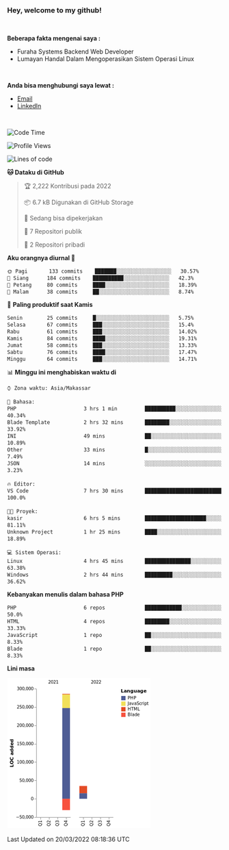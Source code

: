 <h3>Hey, welcome to my github!</h3>

<br>

<p><strong>Beberapa fakta mengenai saya :</strong></p>

<ul>
  <li>Furaha Systems Backend Web Developer</li>
  <li>Lumayan Handal Dalam Mengoperasikan Sistem Operasi Linux</li>
</ul>

<br>

<p><strong>Anda bisa menghubungi saya lewat :</strong></p>

<ul>
  <li><a href="mailto:renaldiapriyanto419@gmail.com">Email</a></li>
  <li><a href="https://www.linkedin.com/in/renaldi-kadang-314314206/">LinkedIn</a></li>
</ul>

<br>

<!--START_SECTION:waka-->
![Code Time](http://img.shields.io/badge/Code%20Time-44%20hrs%2025%20mins-blue)

![Profile Views](http://img.shields.io/badge/Profil%20dilihat-8-blue)

![Lines of code](https://img.shields.io/badge/Sejak%20Hello%20World%20aku%20telah%20menulis-290%20Thousand%20baris%20kode-blue)

**🐱 Dataku di GitHub** 

> 🏆 2,222 Kontribusi pada 2022
 > 
> 📦 6.7 kB Digunakan di GitHub Storage 
 > 
> 💼 Sedang bisa dipekerjakan
 > 
> 📜 7 Repositori publik 
 > 
> 🔑 2 Repositori pribadi  
 > 
**Aku orangnya diurnal 🐤** 

```text
🌞 Pagi       133 commits    ███████░░░░░░░░░░░░░░░░░░   30.57% 
🌆 Siang      184 commits    ██████████░░░░░░░░░░░░░░░   42.3% 
🌃 Petang     80 commits     ████░░░░░░░░░░░░░░░░░░░░░   18.39% 
🌙 Malam      38 commits     ██░░░░░░░░░░░░░░░░░░░░░░░   8.74%

```
📅 **Paling produktif saat Kamis** 

```text
Senin        25 commits     █░░░░░░░░░░░░░░░░░░░░░░░░   5.75% 
Selasa       67 commits     ███░░░░░░░░░░░░░░░░░░░░░░   15.4% 
Rabu         61 commits     ███░░░░░░░░░░░░░░░░░░░░░░   14.02% 
Kamis        84 commits     ████░░░░░░░░░░░░░░░░░░░░░   19.31% 
Jumat        58 commits     ███░░░░░░░░░░░░░░░░░░░░░░   13.33% 
Sabtu        76 commits     ████░░░░░░░░░░░░░░░░░░░░░   17.47% 
Minggu       64 commits     ███░░░░░░░░░░░░░░░░░░░░░░   14.71%

```


📊 **Minggu ini menghabiskan waktu di** 

```text
⌚︎ Zona waktu: Asia/Makassar

💬 Bahasa: 
PHP                      3 hrs 1 min         ██████████░░░░░░░░░░░░░░░   40.34% 
Blade Template           2 hrs 32 mins       ████████░░░░░░░░░░░░░░░░░   33.92% 
INI                      49 mins             ██░░░░░░░░░░░░░░░░░░░░░░░   10.89% 
Other                    33 mins             █░░░░░░░░░░░░░░░░░░░░░░░░   7.49% 
JSON                     14 mins             ░░░░░░░░░░░░░░░░░░░░░░░░░   3.23%

🔥 Editor: 
VS Code                  7 hrs 30 mins       █████████████████████████   100.0%

🐱‍💻 Proyek: 
kasir                    6 hrs 5 mins        ████████████████████░░░░░   81.11% 
Unknown Project          1 hr 25 mins        ████░░░░░░░░░░░░░░░░░░░░░   18.89%

💻 Sistem Operasi: 
Linux                    4 hrs 45 mins       ███████████████░░░░░░░░░░   63.38% 
Windows                  2 hrs 44 mins       █████████░░░░░░░░░░░░░░░░   36.62%

```

**Kebanyakan menulis dalam bahasa PHP** 

```text
PHP                      6 repos             ████████████░░░░░░░░░░░░░   50.0% 
HTML                     4 repos             ████████░░░░░░░░░░░░░░░░░   33.33% 
JavaScript               1 repo              ██░░░░░░░░░░░░░░░░░░░░░░░   8.33% 
Blade                    1 repo              ██░░░░░░░░░░░░░░░░░░░░░░░   8.33%

```


**Lini masa**

![Chart not found](https://raw.githubusercontent.com/Sylent-Sys/Sylent-Sys/main/charts/bar_graph.png) 


 Last Updated on 20/03/2022 08:18:36 UTC
<!--END_SECTION:waka-->
